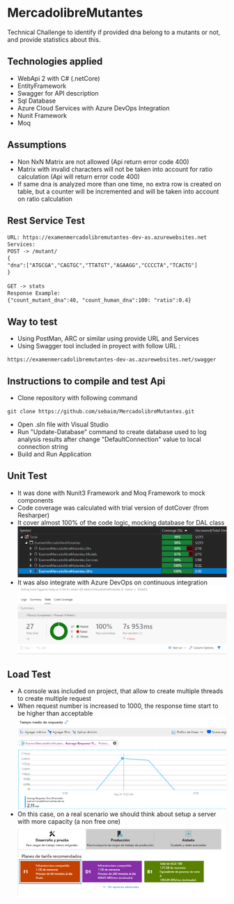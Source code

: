 # MercadolibreMutantes

Technical Challenge to identify if provided dna belong to a mutants or not, and provide statistics about this.

## Technologies applied
* WebApi 2 with C# (.netCore)
* EntityFramework
* Swagger for API description
* Sql Database
* Azure Cloud Services with Azure DevOps Integration
* Nunit Framework
* Moq

## Assumptions
* Non NxN Matrix are not allowed (Api return error code 400)
* Matrix with invalid characters will not be taken into account for ratio calculation (Api will return error code 400)
* If same dna is analyzed more than one time, no extra row is created on table, but a counter will be incremented and will be taken into account on ratio calculation 

## Rest Service Test
````
URL: https://examenmercadolibremutantes-dev-as.azurewebsites.net
Services:
POST -> /mutant/
{
"dna":["ATGCGA","CAGTGC","TTATGT","AGAAGG","CCCCTA","TCACTG"]
}

GET -> stats
Response Example:
{"count_mutant_dna":40, "count_human_dna":100: "ratio":0.4}

````

## Way to test
* Using PostMan, ARC or similar using provide URL and Services
* Using Swagger tool included in proyect with follow URL :
````
https://examenmercadolibremutantes-dev-as.azurewebsites.net/swagger
````

## Instructions to compile and test Api
* Clone repository with following command
````
git clone https://github.com/sebaim/MercadolibreMutantes.git
````
* Open .sln file with Visual Studio
* Run "Update-Database" command to create database used to log analysis results after change "DefaultConnection" value to local connection string
* Build and Run Application

## Unit Test
* It was done with Nunit3 Framework and Moq Framework to mock components
* Code coverage was calculated with trial version of dotCover (from Resharper)
* It cover almost 100% of the code logic, mocking database for DAL class
![Code Coverage](CodeCoverageNew.png)
* It was also integrate with Azure DevOps on continuous integration
![Azure DevOps Test Summary](DevOpsTests.png)

## Load Test
* A console was included on project, that allow to create multiple threads to create multiple request
* When request number is increased to 1000, the response time start to be higher than acceptable
![ResponseTime](CloudResponseTime.png)
* On this case, on a real scenario we should think about setup a server with more capacity (a non free one)
![Selected Plan](AzureInfra.png)
